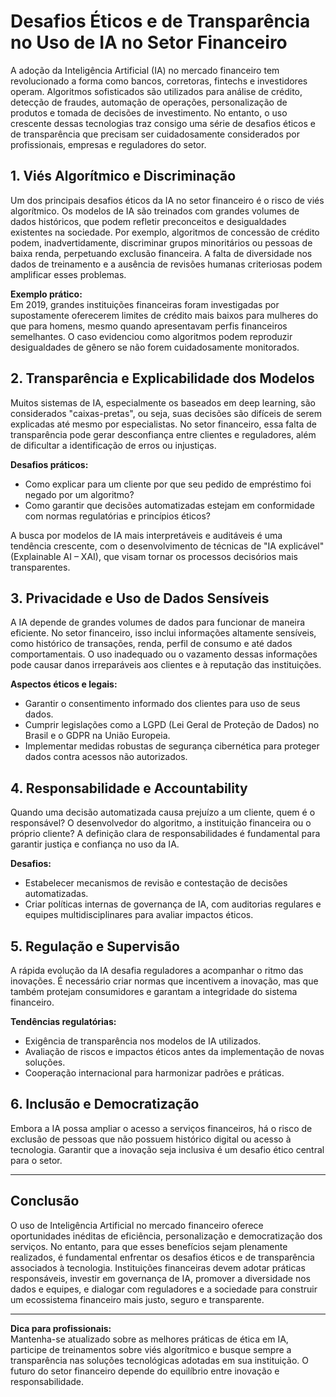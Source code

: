 # Desafios Éticos e de Transparência no Uso de IA no Setor Financeiro

A adoção da Inteligência Artificial (IA) no mercado financeiro tem revolucionado a forma como bancos, corretoras, fintechs e investidores operam. Algoritmos sofisticados são utilizados para análise de crédito, detecção de fraudes, automação de operações, personalização de produtos e tomada de decisões de investimento. No entanto, o uso crescente dessas tecnologias traz consigo uma série de desafios éticos e de transparência que precisam ser cuidadosamente considerados por profissionais, empresas e reguladores do setor.

## 1. **Viés Algorítmico e Discriminação**

Um dos principais desafios éticos da IA no setor financeiro é o risco de viés algorítmico. Os modelos de IA são treinados com grandes volumes de dados históricos, que podem refletir preconceitos e desigualdades existentes na sociedade. Por exemplo, algoritmos de concessão de crédito podem, inadvertidamente, discriminar grupos minoritários ou pessoas de baixa renda, perpetuando exclusão financeira. A falta de diversidade nos dados de treinamento e a ausência de revisões humanas criteriosas podem amplificar esses problemas.

**Exemplo prático:**  
Em 2019, grandes instituições financeiras foram investigadas por supostamente oferecerem limites de crédito mais baixos para mulheres do que para homens, mesmo quando apresentavam perfis financeiros semelhantes. O caso evidenciou como algoritmos podem reproduzir desigualdades de gênero se não forem cuidadosamente monitorados.

## 2. **Transparência e Explicabilidade dos Modelos**

Muitos sistemas de IA, especialmente os baseados em deep learning, são considerados "caixas-pretas", ou seja, suas decisões são difíceis de serem explicadas até mesmo por especialistas. No setor financeiro, essa falta de transparência pode gerar desconfiança entre clientes e reguladores, além de dificultar a identificação de erros ou injustiças.

**Desafios práticos:**
- Como explicar para um cliente por que seu pedido de empréstimo foi negado por um algoritmo?
- Como garantir que decisões automatizadas estejam em conformidade com normas regulatórias e princípios éticos?

A busca por modelos de IA mais interpretáveis e auditáveis é uma tendência crescente, com o desenvolvimento de técnicas de "IA explicável" (Explainable AI – XAI), que visam tornar os processos decisórios mais transparentes.

## 3. **Privacidade e Uso de Dados Sensíveis**

A IA depende de grandes volumes de dados para funcionar de maneira eficiente. No setor financeiro, isso inclui informações altamente sensíveis, como histórico de transações, renda, perfil de consumo e até dados comportamentais. O uso inadequado ou o vazamento dessas informações pode causar danos irreparáveis aos clientes e à reputação das instituições.

**Aspectos éticos e legais:**
- Garantir o consentimento informado dos clientes para uso de seus dados.
- Cumprir legislações como a LGPD (Lei Geral de Proteção de Dados) no Brasil e o GDPR na União Europeia.
- Implementar medidas robustas de segurança cibernética para proteger dados contra acessos não autorizados.

## 4. **Responsabilidade e Accountability**

Quando uma decisão automatizada causa prejuízo a um cliente, quem é o responsável? O desenvolvedor do algoritmo, a instituição financeira ou o próprio cliente? A definição clara de responsabilidades é fundamental para garantir justiça e confiança no uso da IA.

**Desafios:**
- Estabelecer mecanismos de revisão e contestação de decisões automatizadas.
- Criar políticas internas de governança de IA, com auditorias regulares e equipes multidisciplinares para avaliar impactos éticos.

## 5. **Regulação e Supervisão**

A rápida evolução da IA desafia reguladores a acompanhar o ritmo das inovações. É necessário criar normas que incentivem a inovação, mas que também protejam consumidores e garantam a integridade do sistema financeiro.

**Tendências regulatórias:**
- Exigência de transparência nos modelos de IA utilizados.
- Avaliação de riscos e impactos éticos antes da implementação de novas soluções.
- Cooperação internacional para harmonizar padrões e práticas.

## 6. **Inclusão e Democratização**

Embora a IA possa ampliar o acesso a serviços financeiros, há o risco de exclusão de pessoas que não possuem histórico digital ou acesso à tecnologia. Garantir que a inovação seja inclusiva é um desafio ético central para o setor.

---

## **Conclusão**

O uso de Inteligência Artificial no mercado financeiro oferece oportunidades inéditas de eficiência, personalização e democratização dos serviços. No entanto, para que esses benefícios sejam plenamente realizados, é fundamental enfrentar os desafios éticos e de transparência associados à tecnologia. Instituições financeiras devem adotar práticas responsáveis, investir em governança de IA, promover a diversidade nos dados e equipes, e dialogar com reguladores e a sociedade para construir um ecossistema financeiro mais justo, seguro e transparente.

---

**Dica para profissionais:**  
Mantenha-se atualizado sobre as melhores práticas de ética em IA, participe de treinamentos sobre viés algorítmico e busque sempre a transparência nas soluções tecnológicas adotadas em sua instituição. O futuro do setor financeiro depende do equilíbrio entre inovação e responsabilidade.